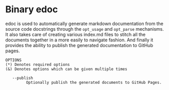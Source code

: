 # Binary edoc

edoc is used to automatically generate markdown documentation from the source code docstrings through the `opt_usage`
and `opt_parse` mechanisms. It also takes care of creating various index.md files to stitch all the documents together
in a more easily to navigate fashion. And finally it provides the ability to publish the generated documentation to
GitHub pages.

```Groff
OPTIONS
(*) Denotes required options
(&) Denotes options which can be given multiple times

   --publish
         Optionally publish the generated documents to GitHub Pages.

```
